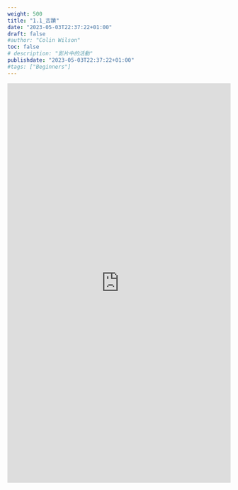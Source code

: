 ```yaml
---
weight: 500
title: "1.1_古蹟"
date: "2023-05-03T22:37:22+01:00"
draft: false
#author: "Colin Wilson"
toc: false
# description: "影片中的活動"
publishdate: "2023-05-03T22:37:22+01:00"
#tags: ["Beginners"]
---
```


<iframe src=
"https://muz-dataset.streamlit.app/~/+/?csv=
https://raw.githubusercontent.com/muse-101/muz-dataset/main/1.1_古蹟_v20220812.csv"
width="100%" height="900" style="border:0;" loading="lazy"></iframe>